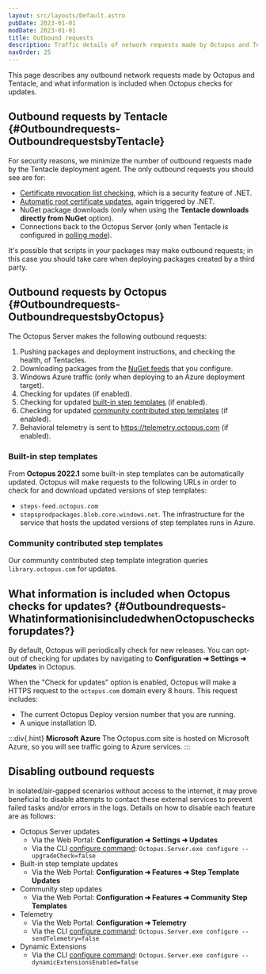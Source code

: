 ```yaml
---
layout: src/layouts/Default.astro
pubDate: 2023-01-01
modDate: 2023-01-01
title: Outbound requests
description: Traffic details of network requests made by Octopus and Tentacle, and what information is included when Octopus checks for updates.
navOrder: 25
---
```


This page describes any outbound network requests made by Octopus and Tentacle, and what information is included when Octopus checks for updates.

## Outbound requests by Tentacle {#Outboundrequests-OutboundrequestsbyTentacle}

For security reasons, we minimize the number of outbound requests made by the Tentacle deployment agent. The only outbound requests you should see are for:

- [Certificate revocation list checking](http://en.wikipedia.org/wiki/Revocation_list), which is a security feature of .NET.
- [Automatic root certificate updates](https://help.octopus.com/t/crl-ocsp-lookups-and-akamai-url-hits-from-octopus-and-tentacles/4854/3), again triggered by .NET.
- NuGet package downloads (only when using the **Tentacle downloads directly from NuGet** option).
- Connections back to the Octopus Server (only when Tentacle is configured in [polling mode](/docs/infrastructure/deployment-targets/tentacle/tentacle-communication/#polling-tentacles)).

It's possible that scripts in your packages may make outbound requests; in this case you should take care when deploying packages created by a third party.

## Outbound requests by Octopus {#Outboundrequests-OutboundrequestsbyOctopus}

The Octopus Server makes the following outbound requests:

1. Pushing packages and deployment instructions, and checking the health, of Tentacles.
2. Downloading packages from the [NuGet feeds](/docs/packaging-applications/package-repositories) that you configure.
3. Windows Azure traffic (only when deploying to an Azure deployment target).
4. Checking for updates (if enabled).
5. Checking for updated [built-in step templates](/docs/projects/built-in-step-templates) (if enabled).
6. Checking for updated [community contributed step templates](/docs/projects/community-step-templates) (if enabled).
7. Behavioral telemetry is sent to https://telemetry.octopus.com (if enabled).

### Built-in step templates

From **Octopus 2022.1** some built-in step templates can be automatically updated. Octopus will make requests to the following URLs in order to check for and download updated versions of step templates:

- `steps-feed.octopus.com`
- `stepsprodpackages.blob.core.windows.net`. The infrastructure for the service that hosts the updated versions of step templates runs in Azure.

### Community contributed step templates

Our community contributed step template integration queries `library.octopus.com` for updates.

## What information is included when Octopus checks for updates? {#Outboundrequests-WhatinformationisincludedwhenOctopuschecksforupdates?}

By default, Octopus will periodically check for new releases. You can opt-out of checking for updates by navigating to **Configuration ➜ Settings ➜ Updates** in Octopus.

When the "Check for updates" option is enabled, Octopus will make a HTTPS request to the `octopus.com` domain every 8 hours. This request includes:

- The current Octopus Deploy version number that you are running.
- A unique installation ID.

:::div{.hint}
**Microsoft Azure**
The Octopus.com site is hosted on Microsoft Azure, so you will see traffic going to Azure services.
:::

## Disabling outbound requests

In isolated/air-gapped scenarios without access to the internet, it may prove beneficial to disable attempts to contact these external services to prevent failed tasks and/or errors in the logs. Details on how to disable each feature are as follows:
* Octopus Server updates
  * Via the Web Portal: **Configuration ➜ Settings ➜ Updates**
  * Via the CLI [configure command](/docs/octopus-rest-api/octopus.server.exe-command-line/configure): `Octopus.Server.exe configure --upgradeCheck=false`
* Built-in step template updates
  * Via the Web Portal: **Configuration ➜ Features ➜ Step Template Updates**
* Community step updates
  * Via the Web Portal: **Configuration ➜ Features ➜ Community Step Templates**
* Telemetry
  * Via the Web Portal: **Configuration ➜ Telemetry**
  * Via the CLI [configure command](/docs/octopus-rest-api/octopus.server.exe-command-line/configure): `Octopus.Server.exe configure --sendTelemetry=false`
* Dynamic Extensions
  * Via the CLI [configure command](/docs/octopus-rest-api/octopus.server.exe-command-line/configure): `Octopus.Server.exe configure --dynamicExtensionsEnabled=false`
